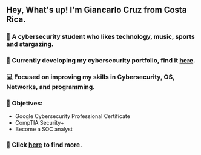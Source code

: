 ## Hey, What's up! I'm Giancarlo Cruz from Costa Rica.

### 🔭 A cybersecurity student who likes technology, music, sports and stargazing. 
### 🔐 Currently developing my cybersecurity portfolio, find it [here](https://github.com/giankcruz/cybersecportfolio).
### 💻 Focused on improving my skills in Cybersecurity, OS, Networks, and programming. 
### 🎯 Objetives:
* Google Cybersecurity Professional Certificate
* CompTIA Security+
* Become a SOC analyst
### 🤝 Click [here](https://linktr.ee/gnkcruz) to find more.
<!--
**giankcruz/giankcruz** is a ✨ _special_ ✨ repository because its `README.md` (this file) appears on your GitHub profile.

Here are some ideas to get you started:

- 🔭 I’m currently working on ...
- 🌱 I’m currently learning ...
- 👯 I’m looking to collaborate on ...
- 🤔 I’m looking for help with ...
- 💬 Ask me about ...
- 📫 How to reach me: ...
- 😄 Pronouns: ...
- ⚡ Fun fact: ...
-->
